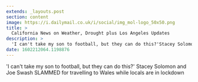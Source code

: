 ```yaml
--- 
extends: _layouts.post 
section: content 
image: https://i.dailymail.co.uk/i/social/img_mol-logo_50x50.png 
title: > 
  California News on Weather, Drought plus Los Angeles Updates 
description: > 
  'I can't take my son to football, but they can do this?'Stacey Solomon and Joe Swash SLAMMED for travelling to Wales while locals are in lockdown 
date: 1602212064.1198876 
--- 
```

'I can't take my son to football, but they can do this?' Stacey Solomon and Joe Swash SLAMMED for travelling to Wales while locals are in lockdown